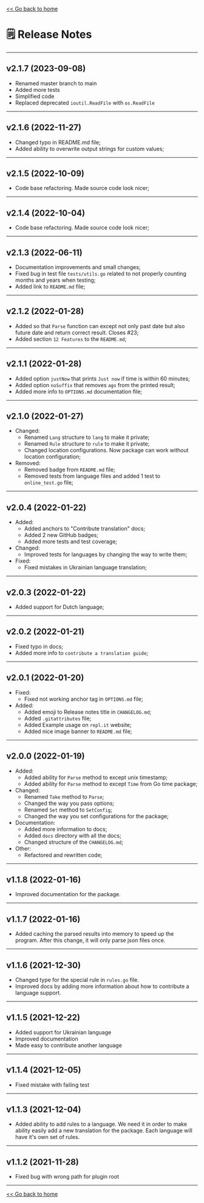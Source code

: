 [<< Go back to home](https://github.com/SerhiiCho/timeago/blob/master/README.md)

# 🗒 Release Notes

----

## v2.1.7 (2023-09-08)

- Renamed master branch to main
- Added more tests
- Simplified code
- Replaced deprecated `ioutil.ReadFile` with `os.ReadFile`

----

## v2.1.6 (2022-11-27)

- Changed typo in README.md file;
- Added ability to overwrite output strings for custom values;

----

## v2.1.5 (2022-10-09)

- Code base refactoring. Made source code look nicer;

----

## v2.1.4 (2022-10-04)

- Code base refactoring. Made source code look nicer;

----

## v2.1.3 (2022-06-11)

- Documentation improvements and small changes;
- Fixed bug in test file `tests/utils.go` related to not properly counting months and years when testing;
- Added link to `README.md` file;

----

## v2.1.2 (2022-01-28)

- Added so that `Parse` function can except not only past date but also future date and return correct result. Closes #23;
- Added section `12 Features` to the `README.md`;

----

## v2.1.1 (2022-01-28)

- Added option `justNow` that prints `Just now` if time is within 60 minutes;
- Added option `noSuffix` that removes `ago` from the printed result;
- Added more info to `OPTIONS.md` documentation file;

----

## v2.1.0 (2022-01-27)

- Changed:
    - Renamed `Lang` structure to `lang` to make it private;
    - Renamed `Rule` structure to `rule` to make it private;
    - Changed location configurations. Now package can work without location configuration;
- Removed:
    - Removed badge from `README.md` file;
    - Removed tests from language files and added 1 test to `online_test.go` file;

----

## v2.0.4 (2022-01-22)

- Added:
    - Added anchors to "Contribute translation" docs;
    - Added 2 new GitHub badges;
    - Added more tests and test coverage;
- Changed:
    - Improved tests for languages by changing the way to write them;
- Fixed:
    - Fixed mistakes in Ukrainian language translation;

----

## v2.0.3 (2022-01-22)

- Added support for Dutch language;

----

## v2.0.2 (2022-01-21)

- Fixed typo in docs;
- Added more info to `contribute a translation guide`;

----

## v2.0.1 (2022-01-20)

- Fixed:
    - Fixed not working anchor tag in `OPTIONS.md` file;
- Added:
    - Added emoji to Release notes title in `CHANGELOG.md`;
    - Added `.gitattributes` file;
    - Added Example usage on `repl.it` website;
    - Added nice image banner to `README.md` file;

----

## v2.0.0 (2022-01-19)

- Added:
    - Added ability for `Parse` method to except unix timestamp;
    - Added ability for `Parse` method to except `Time` from Go time package;
- Changed:
    - Renamed `Take` method to `Parse`;
    - Changed the way you pass options;
    - Renamed `Set` method to `SetConfig`;
    - Changed the way you set configurations for the package;
- Documentation:
    - Added more information to docs;
    - Added `docs` directory with all the docs;
    - Changed structure of the `CHANGELOG.md`;
- Other:
    - Refactored and rewritten code;

----

## v1.1.8 (2022-01-16)

- Improved documentation for the package.

----

## v1.1.7 (2022-01-16)

- Added caching the parsed results into memory to speed up the program. After this change, it will only parse json files once.

----

## v1.1.6 (2021-12-30)

- Changed type for the special rule in `rules.go` file.
- Improved docs by adding more information about how to contribute a language support.

----

## v1.1.5 (2021-12-22)

- Added support for Ukrainian language
- Improved documentation
- Made easy to contribute another language

----

## v1.1.4 (2021-12-05)

- Fixed mistake with failing test

----

## v1.1.3 (2021-12-04)

- Added ability to add rules to a language. We need it in order to make ability easily add a new translation for the package. Each language will have it's own set of rules.

----

## v1.1.2 (2021-11-28)

- Fixed bug with wrong path for plugin root

----

[<< Go back to home](https://github.com/SerhiiCho/timeago/blob/master/README.md)